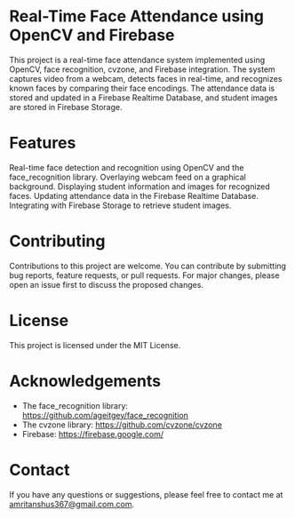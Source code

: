 # Real-Time Face Attendance using OpenCV and Firebase
This project is a real-time face attendance system implemented using OpenCV, face recognition, cvzone, and Firebase integration. The system captures video from a webcam, detects faces in real-time, and recognizes known faces by comparing their face encodings. The attendance data is stored and updated in a Firebase Realtime Database, and student images are stored in Firebase Storage.

# Features
Real-time face detection and recognition using OpenCV and the face_recognition library.
Overlaying webcam feed on a graphical background.
Displaying student information and images for recognized faces.
Updating attendance data in the Firebase Realtime Database.
Integrating with Firebase Storage to retrieve student images.

# Contributing
Contributions to this project are welcome. You can contribute by submitting bug reports, feature requests, or pull requests. For major changes, please open an issue first to discuss the proposed changes.

# License
This project is licensed under the MIT License.

# Acknowledgements


- The face_recognition library: https://github.com/ageitgey/face_recognition
- The cvzone library: https://github.com/cvzone/cvzone
- Firebase: https://firebase.google.com/
# Contact


If you have any questions or suggestions, please feel free to contact me at amritanshus367@gmail.com.com.
